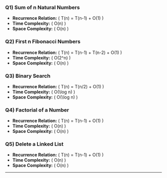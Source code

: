 
### Q1) Sum of n Natural Numbers
- **Recurrence Relation:** \( T(n) = T(n-1) + O(1) \)
- **Time Complexity:** \( O(n) \)
- **Space Complexity:** \( O(n) \)

### Q2) First n Fibonacci Numbers
- **Recurrence Relation:** \( T(n) = T(n-1) + T(n-2) + O(1) \)
- **Time Complexity:** \( O(2^n) \)
- **Space Complexity:** \( O(n) \)

### Q3) Binary Search
- **Recurrence Relation:** \( T(n) = T(n/2) + O(1) \)
- **Time Complexity:** \( O(\log n) \)
- **Space Complexity:** \( O(\log n) \)

### Q4) Factorial of a Number
- **Recurrence Relation:** \( T(n) = T(n-1) + O(1) \)
- **Time Complexity:** \( O(n) \)
- **Space Complexity:** \( O(n) \)

### Q5) Delete a Linked List
- **Recurrence Relation:** \( T(n) = T(n-1) + O(1) \)
- **Time Complexity:** \( O(n) \)
- **Space Complexity:** \( O(n) \)

---